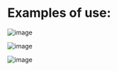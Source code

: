 # 


# Examples of use:

![image](https://github.com/user-attachments/assets/8c105815-d063-4451-bcac-a815ab1a7e13)


![image](https://github.com/user-attachments/assets/f2b4d5d1-6724-4253-aeac-817448e1500c)


 
![image](https://github.com/user-attachments/assets/649965b1-1ae7-462d-96f2-8055fad4a215)

